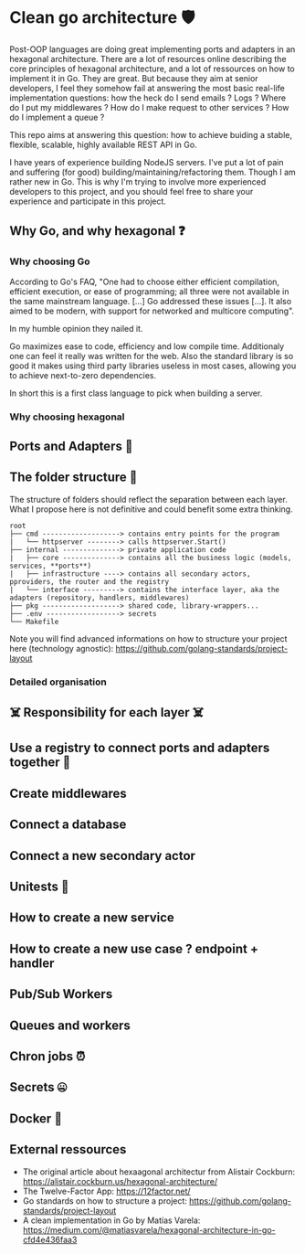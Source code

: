# Clean go architecture 🛡️

Post-OOP languages are doing great implementing ports and adapters in an hexagonal architecture. There are a lot of resources online describing the core principles of hexagonal architecture, and a lot of ressources on how to implement it in Go. They are great. But because they aim at senior developers, I feel they somehow fail at answering the most basic real-life implementation questions: how the heck do I send emails ? Logs ? Where do I put my middlewares ? How do I make request to other services ? How do I implement a queue ?

This repo aims at answering this question: how to achieve buiding a stable, flexible, scalable, highly available REST API in Go.

I have years of experience building NodeJS servers. I've put a lot of pain and suffering (for good) building/maintaining/refactoring them. Though I am rather new in Go. This is why I'm trying to involve more experienced developers to this project, and you should feel free to share your experience and participate in this project.

## Why Go, and why hexagonal ❓

### Why choosing Go

According to Go's FAQ, "One had to choose either efficient compilation, efficient execution, or ease of programming; all three were not available in the same mainstream language. [...] Go addressed these issues [...]. It also aimed to be modern, with support for networked and multicore computing".

In my humble opinion they nailed it.

Go maximizes ease to code, efficiency and low compile time. Additionaly one can feel it really was written for the web. Also the standard library is so good it makes using third party libraries useless in most cases, allowing you to achieve next-to-zero dependencies.

In short this is a first class language to pick when building a server.

### Why choosing hexagonal 

## Ports and Adapters 🔌

## The folder structure 📁

The structure of folders should reflect the separation between each layer. What I propose here is not definitive and could benefit some extra thinking.

```
root
├── cmd -------------------> contains entry points for the program
|   └── httpserver --------> calls httpserver.Start()
├── internal --------------> private application code
|   ├── core --------------> contains all the business logic (models, services, **ports**) 
|   ├── infrastructure ----> contains all secondary actors, pproviders, the router and the registry
|   └── interface ---------> contains the interface layer, aka the adapters (repository, handlers, middlewares)
├── pkg -------------------> shared code, library-wrappers...
├── .env ------------------> secrets
└── Makefile
```

Note you will find advanced informations on how to structure your project here (technology agnostic): https://github.com/golang-standards/project-layout

### Detailed organisation

## ☠️ Responsibility for each layer ☠️

## Use a registry to  connect ports and adapters together 💉

## Create middlewares

## Connect a database

## Connect a new secondary actor

## Unitests 🧪

## How to create a new service

## How to create a new use case ? endpoint + handler

## Pub/Sub Workers

## Queues and workers

## Chron jobs ⏰

## Secrets 🤐

## Docker 🐋

## External ressources

- The original article about hexaagonal architectur from Alistair Cockburn: https://alistair.cockburn.us/hexagonal-architecture/
- The Twelve-Factor App: https://12factor.net/
- Go standards on how to structure a project: https://github.com/golang-standards/project-layout
- A clean implementation in Go by Matías Varela: https://medium.com/@matiasvarela/hexagonal-architecture-in-go-cfd4e436faa3
